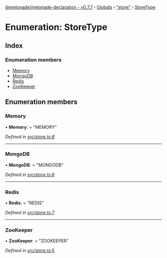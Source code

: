 [@melonade/melonade-declaration - v0.7.7](../README.md) › [Globals](../globals.md) › ["store"](../modules/_store_.md) › [StoreType](_store_.storetype.md)

# Enumeration: StoreType

## Index

### Enumeration members

* [Memory](_store_.storetype.md#memory)
* [MongoDB](_store_.storetype.md#mongodb)
* [Redis](_store_.storetype.md#redis)
* [ZooKeeper](_store_.storetype.md#zookeeper)

## Enumeration members

###  Memory

• **Memory**: = "MEMORY"

*Defined in [src/store.ts:8](https://github.com/devit-tel/melonade-declaration/blob/4a3ce57/src/store.ts#L8)*

___

###  MongoDB

• **MongoDB**: = "MONGODB"

*Defined in [src/store.ts:6](https://github.com/devit-tel/melonade-declaration/blob/4a3ce57/src/store.ts#L6)*

___

###  Redis

• **Redis**: = "REDIS"

*Defined in [src/store.ts:7](https://github.com/devit-tel/melonade-declaration/blob/4a3ce57/src/store.ts#L7)*

___

###  ZooKeeper

• **ZooKeeper**: = "ZOOKEEPER"

*Defined in [src/store.ts:5](https://github.com/devit-tel/melonade-declaration/blob/4a3ce57/src/store.ts#L5)*
